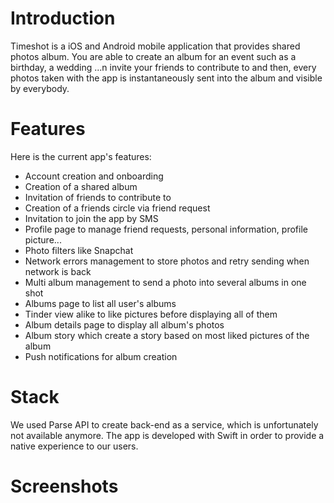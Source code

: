 # Introduction

Timeshot is a iOS and Android mobile application that provides shared photos album. You are able to create an album for an event such as a birthday, a wedding ...n invite your friends to contribute to and then, every photos taken with the app is instantaneously sent into the album and visible by everybody.

# Features

Here is the current app's features:
- Account creation and onboarding
- Creation of a shared album
- Invitation of friends to contribute to
- Creation of a friends circle via friend request
- Invitation to join the app by SMS
- Profile page to manage friend requests, personal information, profile picture...
- Photo filters like Snapchat
- Network errors management to store photos and retry sending when network is back
- Multi album management to send a photo into several albums in one shot
- Albums page to list all user's albums
- Tinder view alike to like pictures before displaying all of them
- Album details page to display all album's photos
- Album story which create a story based on most liked pictures of the album
- Push notifications for album creation

# Stack
We used Parse API to create back-end as a service, which is unfortunately not available anymore.
The app is developed with Swift in order to provide a native experience to our users.

# Screenshots
